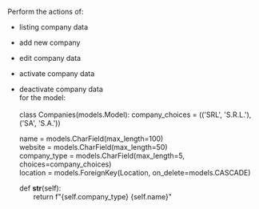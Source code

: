 Perform the actions of: <br>
* listing company data
* add new company
* edit company data
* activate company data
* deactivate company data <br>
for the model: <br><br>
class Companies(models.Model):
    company_choices = (('SRL', 'S.R.L.'),
                       ('SA', 'S.A.'))

    name = models.CharField(max_length=100) <br>
    website = models.CharField(max_length=50) <br>
    company_type = models.CharField(max_length=5, choices=company_choices) <br>
    location = models.ForeignKey(Location, on_delete=models.CASCADE) <br>

    def __str__(self): <br>
  &emsp;&emsp;return f"{self.company_type} {self.name}"
